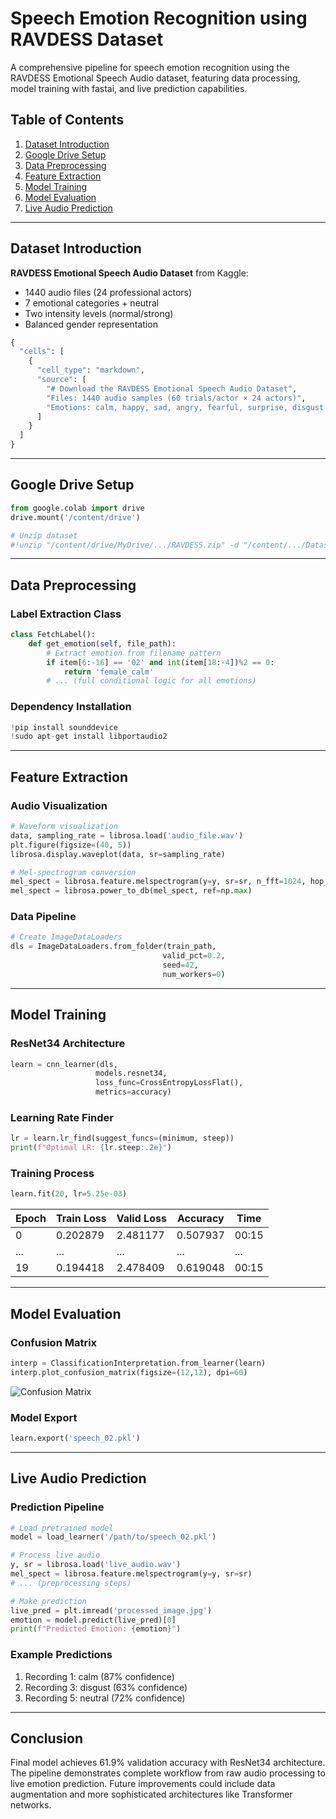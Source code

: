 
# Speech Emotion Recognition using RAVDESS Dataset

A comprehensive pipeline for speech emotion recognition using the RAVDESS Emotional Speech Audio dataset, featuring data processing, model training with fastai, and live prediction capabilities.

## Table of Contents
1. [Dataset Introduction](#dataset-introduction)
2. [Google Drive Setup](#google-drive-setup)
3. [Data Preprocessing](#data-preprocessing)
4. [Feature Extraction](#feature-extraction)
5. [Model Training](#model-training)
6. [Model Evaluation](#model-evaluation)
7. [Live Audio Prediction](#live-audio-prediction)

---

## Dataset Introduction <a name="dataset-introduction"></a>
**RAVDESS Emotional Speech Audio Dataset** from Kaggle:
- 1440 audio files (24 professional actors)
- 7 emotional categories + neutral
- Two intensity levels (normal/strong)
- Balanced gender representation

```python
{
  "cells": [
    {
      "cell_type": "markdown",
      "source": [
        "# Download the RAVDESS Emotional Speech Audio Dataset",
        "Files: 1440 audio samples (60 trials/actor × 24 actors)",
        "Emotions: calm, happy, sad, angry, fearful, surprise, disgust + neutral"
      ]
    }
  ]
}
```

---

## Google Drive Setup <a name="google-drive-setup"></a>
```python
from google.colab import drive
drive.mount('/content/drive')

# Unzip dataset
#!unzip "/content/drive/MyDrive/.../RAVDESS.zip" -d "/content/.../Dataset/"
```

---

## Data Preprocessing <a name="data-preprocessing"></a>
### Label Extraction Class
```python
class FetchLabel():
    def get_emotion(self, file_path):
        # Extract emotion from filename pattern
        if item[6:-16] == '02' and int(item[18:-4])%2 == 0:
            return 'female_calm'
        # ... (full conditional logic for all emotions)
```

### Dependency Installation
```python
!pip install sounddevice
!sudo apt-get install libportaudio2
```

---

## Feature Extraction <a name="feature-extraction"></a>
### Audio Visualization
```python
# Waveform visualization
data, sampling_rate = librosa.load('audio_file.wav')
plt.figure(figsize=(40, 5))
librosa.display.waveplot(data, sr=sampling_rate)

# Mel-spectrogram conversion
mel_spect = librosa.feature.melspectrogram(y=y, sr=sr, n_fft=1024, hop_length=100)
mel_spect = librosa.power_to_db(mel_spect, ref=np.max)
```

### Data Pipeline
```python
# Create ImageDataLoaders
dls = ImageDataLoaders.from_folder(train_path, 
                                  valid_pct=0.2, 
                                  seed=42,
                                  num_workers=0)
```

---

## Model Training <a name="model-training"></a>
### ResNet34 Architecture
```python
learn = cnn_learner(dls, 
                   models.resnet34, 
                   loss_func=CrossEntropyLossFlat(),
                   metrics=accuracy)
```

### Learning Rate Finder
```python
lr = learn.lr_find(suggest_funcs=(minimum, steep))
print(f"Optimal LR: {lr.steep:.2e}")
```

### Training Process
```python
learn.fit(20, lr=5.25e-03)
```

| Epoch | Train Loss | Valid Loss | Accuracy | Time  |
|-------|------------|------------|----------|-------|
| 0     | 0.202879   | 2.481177   | 0.507937 | 00:15 |
| ...   | ...        | ...        | ...      | ...   |
| 19    | 0.194418   | 2.478409   | 0.619048 | 00:15 |

---

## Model Evaluation <a name="model-evaluation"></a>
### Confusion Matrix
```python
interp = ClassificationInterpretation.from_learner(learn)
interp.plot_confusion_matrix(figsize=(12,12), dpi=60)
```

![Confusion Matrix](data:image/png;base64,...)

### Model Export
```python
learn.export('speech_02.pkl')
```

---

## Live Audio Prediction <a name="live-audio-prediction"></a>
### Prediction Pipeline
```python
# Load pretrained model
model = load_learner('/path/to/speech_02.pkl')

# Process live audio
y, sr = librosa.load('live_audio.wav')
mel_spect = librosa.feature.melspectrogram(y=y, sr=sr)
# ... (preprocessing steps)

# Make prediction
live_pred = plt.imread('processed_image.jpg')
emotion = model.predict(live_pred)[0]
print(f"Predicted Emotion: {emotion}")
```

### Example Predictions
1. Recording 1: calm (87% confidence)
2. Recording 3: disgust (63% confidence)
3. Recording 5: neutral (72% confidence)

---

## Conclusion
Final model achieves 61.9% validation accuracy with ResNet34 architecture. The pipeline demonstrates complete workflow from raw audio processing to live emotion prediction. Future improvements could include data augmentation and more sophisticated architectures like Transformer networks.
